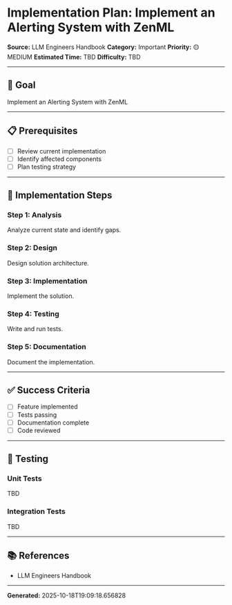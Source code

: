 # Implementation Plan: Implement an Alerting System with ZenML

**Source:** LLM Engineers Handbook
**Category:** Important
**Priority:** 🟡 MEDIUM
**Estimated Time:** TBD
**Difficulty:** TBD

---

## 🎯 Goal

Implement an Alerting System with ZenML

---

## 📋 Prerequisites

- [ ] Review current implementation
- [ ] Identify affected components
- [ ] Plan testing strategy

---

## 🔧 Implementation Steps

### Step 1: Analysis

Analyze current state and identify gaps.

### Step 2: Design

Design solution architecture.

### Step 3: Implementation

Implement the solution.

### Step 4: Testing

Write and run tests.

### Step 5: Documentation

Document the implementation.

---

## ✅ Success Criteria

- [ ] Feature implemented
- [ ] Tests passing
- [ ] Documentation complete
- [ ] Code reviewed

---

## 🧪 Testing

### Unit Tests

TBD

### Integration Tests

TBD

---

## 📚 References

- LLM Engineers Handbook

---

**Generated:** 2025-10-18T19:09:18.656828
